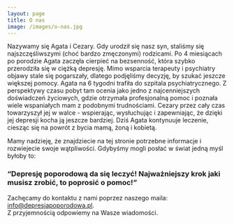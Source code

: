 ```yaml
---
layout: page
title: O nas
image: /images/o-nas.jpg
---
```


Nazywamy się Agata i Cezary. Gdy urodził się nasz syn, staliśmy się najszczęśliwszymi (choć bardzo zmęczonymi) rodzicami. Po 4 miesiącach po porodzie Agata zaczęła cierpieć na bezsenność, która szybko przerodziła się w ciężką depresję. Mimo wsparcia terapeuty i psychiatry objawy stale się pogarszały, dlatego podjęliśmy decyzję, by szukać jeszcze większej pomocy. Agata na 6 tygodni trafiła do szpitala psychiatrycznego. Z perspektywy czasu pobyt tam ocenia jako jedno z najcenniejszych doświadczeń życiowych, gdzie otrzymała profesjonalną pomoc i poznała wiele wspaniałych mam z podobnymi trudnościami. Cezary przez cały czas towarzyszył jej w walce - wspierając, wysłuchując i zapewniając, że dzięki jej depresji kocha ją jeszcze bardziej. Dziś Agata kontynuuje leczenie, ciesząc się na powrót z bycia mamą, żoną i kobietą. 

Mamy nadzieję, że znajdziecie na tej stronie potrzebne informacje i rozwiejecie swoje wątpliwości. Gdybyśmy mogli posłać w świat jedną myśl byłoby to:

<div class="box">
<h3>“Depresję poporodową da się leczyć! Najważniejszy krok jaki musisz zrobić, to poprosić o pomoc!”</h3>
</div>

Zachęcamy do kontaktu z nami poprzez naszego maila: <info@depresjapoporodowa.pl>. \
Z przyjemnością odpowiemy na Wasze wiadomości. 
